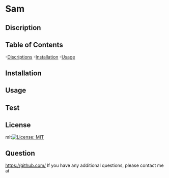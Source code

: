 # Sam

## Discription


## Table of Contents
-[Discriptions](#discription)
-[Installation](#Installation)
-[Usage](#usage)

## Installation


## Usage


## Test


## License
mit[![License: MIT](https://img.shields.io/badge/License-MIT-yellow.svg)](https://opensource.org/licenses/MIT)

## Question
https://github.com/
If you have any additional questions, please contact me at
